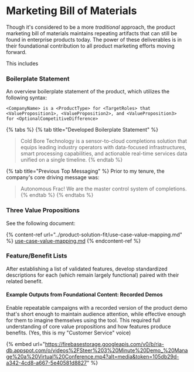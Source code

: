 # Marketing Bill of Materials

Though it's considered to be a more _traditional_ approach, the product marketing bill of materials maintains repeating artifacts that can still be found in enterprise products today. The power of these deliverables is in their foundational contribution to all product marketing efforts moving forward.

This includes

### Boilerplate Statement

An overview boilerplate statement of the product, which utilizes the following syntax:

```
<CompanyName> is a <ProductType> for <TargetRoles> that
<ValueProposition1>, <ValueProposition2>, and <ValueProposition3>
for <OptionalCompetitiveDifference>
```

{% tabs %}
{% tab title="Developed Boilerplate Statement" %}
> Cold Bore Technology is a sensor-to-cloud completions solution that equips leading industry operators with data-focused infrastructures, smart processing capabilities, and actionable real-time services data unified on a single timeline.
{% endtab %}

{% tab title="Previous Top Messaging" %}
Prior to my tenure, the company's core driving message was:

> Autonomous Frac! We are the master control system of completions.
{% endtab %}
{% endtabs %}

### Three Value Propositions

See the following document:

{% content-ref url="../product-solution-fit/use-case-value-mapping.md" %}
[use-case-value-mapping.md](../product-solution-fit/use-case-value-mapping.md)
{% endcontent-ref %}

### Feature/Benefit Lists

After establishing a list of validated features, develop standardized descriptions for each (which remain largely functional) paired with their related benefit.



#### Example Outputs from Foundational Content: Recorded Demos

Enable repeatable campaigns with a recorded version of the product demo that's short enough to maintain audience attention, while effective enough for them to imagine themselves using the tool. This required full understanding of core value propositions and how features produce benefits. (Yes, this is my "Customer Service" voice)

{% embed url="https://firebasestorage.googleapis.com/v0/b/ria-db.appspot.com/o/videos%2FSteer%203%20Minute%20Demo_%20Manage%20a%20Virtual%20Conference.mp4?alt=media&token=105db29d-a342-4cd8-a667-5e40581d8827" %}

